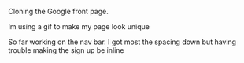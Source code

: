 Cloning the Google front page.

Im using a gif to make my page look unique

So far working on the nav bar. I got most the spacing down but having trouble making the sign up be inline
